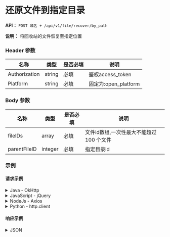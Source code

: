 # 还原文件到指定目录

**API：** `POST 域名 + /api/v1/file/recover/by_path`

**说明：** 将回收站的文件恢复至指定位置

### Header 参数

| 名称          | 类型   | 是否必填 | 说明               |
|---------------|--------|----------|--------------------|
| Authorization | string | 必填     | 鉴权access\_token   |
| Platform      | string | 必填     | 固定为:open\_platform |

### Body 参数

| 名称         | 类型    | 是否必填 | 说明                               |
|--------------|---------|----------|------------------------------------|
| fileIDs      | array   | 必填     | 文件id数组,一次性最大不能超过 100 个文件 |
| parentFileID | integer | 必填     | 指定目录id                         |

### 示例

#### 请求示例

<details>
<summary>Java - OkHttp</summary>

```java
OkHttpClient client = new OkHttpClient().newBuilder()
.build();
MediaType mediaType = MediaType.parse("application/json");
RequestBody body = RequestBody.create(mediaType, "{\"fileIDs\":[14705301,14705306],\"parentFileID\":123456}");
Request request = new Request.Builder()
.url("https://open-api.123pan.com/api/v1/file/recover/by_path")
.method("POST", body)
.addHeader("Content-Type", "application/json")
.addHeader("Platform", "open_platform")
.addHeader("Authorization", "Bearer eyJhbGciOiJIUzI1NiIsInR5cCI6IkpXVCJ9.eyJl...(过长省略)")
.build();
Response response = client.newCall(request).execute();
```

</details>

<details>
<summary>JavaScript - jQuery</summary>

```javascript
var settings = {
  "url": "https://open-api.123pan.com/api/v1/file/recover/by_path",
  "method": "POST",
  "timeout": 0,
  "headers": {
    "Content-Type": "application/json",
    "Platform": "open_platform",
    "Authorization": "Bearer eyJhbGciOiJIUzI1NiIsInR5cCI6IkpXVCJ9.eyJl...(过长省略)"
  },
  "data": JSON.stringify({
    "fileIDs": [
      14705301,
      14705306
    ],
    "parentFileID": 123456
  }),
};

$.ajax(settings).done(function (response) {
  console.log(response);
});
```

</details>

<details>
<summary>NodeJs - Axios</summary>

```javascript
const axios = require('axios');
let data = JSON.stringify({
  "fileIDs": [
    14705301,
    14705306
  ],
  "parentFileID": 123456
});

let config = {
  method: 'post',
  maxBodyLength: Infinity,
  url: 'https://open-api.123pan.com/api/v1/file/recover/by_path',
  headers: {
    'Content-Type': 'application/json',
    'Platform': 'open_platform',
    'Authorization': 'Bearer eyJhbGciOiJIUzI1NiIsInR5cCI6IkpXVCJ9.eyJl...(过长省略)'
  },
  data : data
};

axios.request(config)
.then((response) => {
  console.log(JSON.stringify(response.data));
})
.catch((error) => {
  console.log(error);
});
```

</details>

<details>
<summary>Python - http.client</summary>

```python
import http.client
import json

conn = http.client.HTTPSConnection("open-api.123pan.com")
payload = json.dumps({
    "fileIDs": [
        14705301,
        14705306
    ],
    "parentFileID": 123456
})
headers = {
    'Content-Type': 'application/json',
    'Platform': 'open_platform',
    'Authorization': 'Bearer eyJhbGciOiJIUzI1NiIsInR5cCI6IkpXVCJ9.eyJl...(过长省略)'
}
conn.request("POST", "/api/v1/file/recover/by_path", payload, headers)
res = conn.getresponse()
data = res.read()
print(data.decode("utf-8"))
```

</details>

#### 响应示例

<details>
<summary>JSON</summary>

```json
{
  "code": 0,
  "message": "ok",
  "data": null,
  "x-traceID": "c30c97ec-3b15-47f6-bf32-6b1454234ecd_kong-db-5898fdd8c6-d258b"
}
```

</details>
